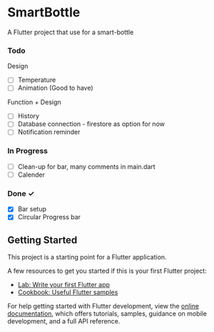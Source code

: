 # SmartBottle

A Flutter project that use for a smart-bottle 

### Todo
Design
- [ ] Temperature
- [ ] Animation (Good to have)

Function + Design
- [ ] History
- [ ] Database connection - firestore as option for now
- [ ] Notification reminder  

### In Progress
- [ ] Clean-up for bar, many comments in main.dart   
- [ ] Calender

### Done ✓
- [x] Bar setup
- [x] Circular Progress bar

## Getting Started

This project is a starting point for a Flutter application.

A few resources to get you started if this is your first Flutter project:

- [Lab: Write your first Flutter app](https://docs.flutter.dev/get-started/codelab)
- [Cookbook: Useful Flutter samples](https://docs.flutter.dev/cookbook)

For help getting started with Flutter development, view the
[online documentation](https://docs.flutter.dev/), which offers tutorials,
samples, guidance on mobile development, and a full API reference.
